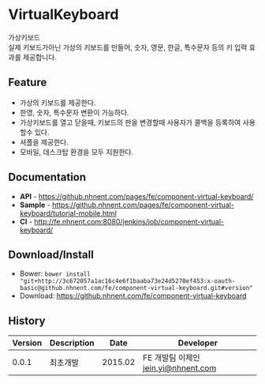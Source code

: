 VirtualKeyboard
======================
가상키보드<br>
실제 키보드가아닌 가상의 키보드를 만들어, 숫자, 영문, 한글, 특수문자 등의 키 입력 효과를 제공합니다.

## Feature
* 가상의 키보드를 제공한다.
* 한영, 숫자, 특수문자 변환이 가능하다.
* 가상키보드를 열고 닫을때, 키보드의 판을 변경할때 사용자가 콜백을 등록하여 사용할수 있다.
* 셔플을 제공한다.
* 모바일, 데스크탑 환경을 모두 지원한다.

## Documentation
* **API** - https://github.nhnent.com/pages/fe/component-virtual-keyboard/
* **Sample** - https://github.nhnent.com/pages/fe/component-virtual-keyboard/tutorial-mobile.html
* **CI** - http://fe.nhnent.com:8080/jenkins/job/component-virtual-keyboard/

## Download/Install
* Bower: `bower install "git+http://3c672057a1ac16c4e6f1baaba73e24d5270ef453:x-oauth-basic@github.nhnent.com/fe/component-virtual-keyboard.git#version"`
* Download: https://github.nhnent.com/fe/component-virtual-keyboard

## History
| Version | Description | Date | Developer |
| ---- | ---- | ---- | ---- |
| 0.0.1 | 최초개발 | 2015.02 | FE 개발팀 이제인 <jein.yi@nhnent.com> |


